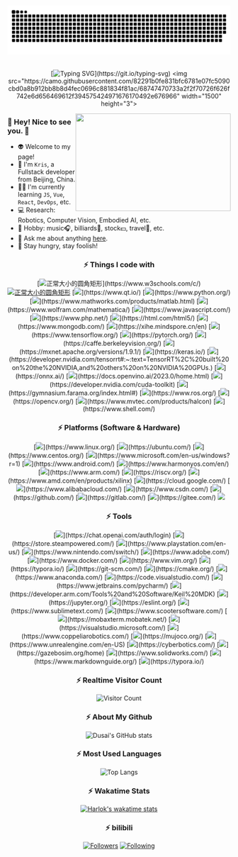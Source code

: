 <!-- ## GitHub Contributions  -->
<!-- ![](https://raw.githubusercontent.com/Mickeyyyang/Mickeyyyang/main/assets/github-contribution-grid-snake.svg)  -->
<!-- <div align="center"><img src="https://cdn.jsdelivr.net/gh/Mickeyyyang/Mickeyyyang/assets/github-contribution-grid-snake.svg" /></div>  -->

<!-- snake animation -->
<div align="center">
  <picture>
    <source media="(prefers-color-scheme: dark)" srcset="https://raw.githubusercontent.com/Mickeyyyang/Mickeyyyang/output/github-contribution-grid-snake-dark.svg">
    <source media="(prefers-color-scheme: light)" srcset="https://raw.githubusercontent.com/Mickeyyyang/Mickeyyyang/output/github-contribution-grid-snake.svg">
    <img alt="github contribution grid snake animation" src="https://raw.githubusercontent.com/platane/platane/output/github-contribution-grid-snake.svg">
  </picture>
</div>

<!--  插入空行 -->
<br>

<div align="center">
  
  [![Typing SVG](https://readme-typing-svg.herokuapp.com?font=Fredericka+the+Great&color=6B7AF7&center=true&vCenter=true&width=900&height=30&size=23&lines=The+time+for+action+is+now.+It%E2%80%99s+never+too+late+to+do+something.)](https://git.io/typing-svg)
  <img src="https://camo.githubusercontent.com/82291b0fe831bfc6781e07fc5090cbd0a8b912bb8b8d4fec0696c881834f81ac/68747470733a2f2f70726f626f742e6d656469612f394575424971676170492e676966"
width="1500"  height="3"> 

</div>


<!-- <img align='right' src="https://tva4.sinaimg.cn/large/008k1Yt0ly1h4no500obvg30fk0bo1cn.gif" width="330"  />  -->
<img align='right' src="https://tva4.sinaimg.cn/large/008k1Yt0ly1h4no500obvg30fk0bo1cn.gif" width="350" height="220" />


### :boy: Hey! Nice to see you. :sparkling_heart:

- :alien: Welcome to my page!
- :robot: I'm `Kris`, a Fullstack developer from Beijing, China.
- 🚵‍♂️ I'm currently learning `JS`, `Vue`, `React`, `DevOps`, etc.
- :computer: Research: Robotics, Computer Vision, Embodied AI, etc.
- :yellow_heart: Hobby: music:headphones:, billiards:8ball:, stock:dollar:, travel:bullettrain_front:, etc.
- :e-mail: Ask me about anything [here](mailto:bitxuyang@gmail.com).
- :book: Stay hungry, stay foolish!


<div align="center">
  
  ### :zap: Things I code with 

  [![正常大小的圆角矩形](https://img.shields.io/badge/C-rgb(98,149,204).svg?logo=c&logoColor=white)](https://www.w3schools.com/c/)
  [![正常大小的圆角矩形](https://img.shields.io/badge/C++-green.svg?logo=c%2B%2B&logoColor=white)](https://cplusplus.com/)
  [![](https://img.shields.io/badge/Qt-rgb(63,199,79).svg?logo=qt&logoColor=white)](https://www.qt.io/)
  [![](https://img.shields.io/badge/Python-rgb(247,204,66).svg?logo=python&logoColor=blue)](https://www.python.org/)
  [![](https://img.shields.io/badge/Matlab-rgb(107,181,173).svg?logo=matrix&logoColor=white)](https://www.mathworks.com/products/matlab.html)
  [![](https://img.shields.io/badge/Mathematica-rgb(221,31,0).svg?logo=Wolfram&logoColor=white)](https://www.wolfram.com/mathematica/)
  [![](https://img.shields.io/badge/Javascript-rgb(80,126,156).svg?logo=javascript&logoColor=yellow)](https://www.javascript.com/)
  [![](https://img.shields.io/badge/PHP-rgb(115,119,173).svg?logo=php&logoColor=white)](https://www.php.net/)
  [![](https://img.shields.io/badge/HTML5-rgb(227,79,38).svg?logo=html5&logoColor=white)](https://html.com/html5/)
  [![](https://img.shields.io/badge/MongoDB-rgb(19,170,82).svg?logo=mongodb&logoColor=white)](https://www.mongodb.com/)
  [![](https://img.shields.io/badge/MindSpore-rgb(228,0,17).svg?logo=huawei&logoColor=white)](https://xihe.mindspore.cn/en)
  [![](https://img.shields.io/badge/TensorFlow-rgb(230,138,35).svg?logo=Tensorflow&logoColor=white)](https://www.tensorflow.org/)
  [![](https://img.shields.io/badge/PyTorch-rgb(231,74,43).svg?logo=Pytorch&logoColor=white)](https://pytorch.org/)
  [![](https://img.shields.io/badge/Caffe-rgb(48,56,70).svg?logo=meta&logoColor=white)](https://caffe.berkeleyvision.org/)
  [![](https://img.shields.io/badge/MXNet-rgb(3,136,197).svg?logo=Apache&logoColor=white)](https://mxnet.apache.org/versions/1.9.1/)
  [![](https://img.shields.io/badge/Keras-rgb(201,0,0).svg?logo=Keras&logoColor=white)](https://keras.io/)
  [![](https://img.shields.io/badge/TensorRT-rgb(114,179,0).svg?logo=nvidia&logoColor=white)](https://developer.nvidia.com/tensorrt#:~:text=TensorRT%2C%20built%20on%20the%20NVIDIA,and%20others%20on%20NVIDIA%20GPUs.)
  [![](https://img.shields.io/badge/ONNX-rgb(173,173,173).svg?logo=onnx&logoColor=white)](https://onnx.ai/)
  [![](https://img.shields.io/badge/OpenVINO-rgb(105,35,232).svg?logo=intel&logoColor=white)](https://docs.openvino.ai/2023.0/home.html)
  [![](https://img.shields.io/badge/CUDA-rgb(117,184,0).svg?logo=nvidia&logoColor=white)](https://developer.nvidia.com/cuda-toolkit)
  [![](https://img.shields.io/badge/Gymnasium-rgb(44,84,80).svg?logo=openai&logoColor=white)](https://gymnasium.farama.org/index.html#)
  [![](https://img.shields.io/badge/ROS-rgb(42,58,91).svg?logo=ros&logoColor=white)](https://www.ros.org/)
  [![](https://img.shields.io/badge/OpenCV-rgb(135,211,100).svg?logo=OpenCV&logoColor=white)](https://opencv.org/)
  [![](https://img.shields.io/badge/Halcon-rgb(234,186,43).svg?logo=readdotcv&logoColor=white)](https://www.mvtec.com/products/halcon)
  [![](https://img.shields.io/badge/Shell-rgb(234,104,22).svg?logo=shell&logoColor=white)](https://www.shell.com/)
  

  
  ### :zap: Platforms (Software & Hardware)

  [![](https://img.shields.io/badge/Linux-rgb(242,190,12).svg?logo=linux&logoColor=black)](https://www.linux.org/)
  [![](https://img.shields.io/badge/Ubuntu-rgb(244,116,33).svg?logo=ubuntu&logoColor=white)](https://ubuntu.com/)
  [![](https://img.shields.io/badge/Centos-rgb(162,81,141).svg?logo=Centos&logoColor=white)](https://www.centos.org/)
  [![](https://img.shields.io/badge/Windows-rgb(1,116,205).svg?logo=windows&logoColor=white)](https://www.microsoft.com/en-us/windows?r=1)
  [![](https://img.shields.io/badge/Android-rgb(115,187,86).svg?logo=android&logoColor=white)](https://www.android.com/)
  [![](https://img.shields.io/badge/HarmonyOS-rgb(16,80,255).svg?logo=HarmonyOS&logoColor=white)](https://www.harmonyos.com/en/)
  [![](https://img.shields.io/badge/ARM-rgb(0,143,190).svg?logo=arm&logoColor=white)](https://www.arm.com/)
  [![](https://img.shields.io/badge/RISC_V-rgb(245,178,27).svg?logo=RISC-V&logoColor=white)](https://riscv.org/)
  [![](https://img.shields.io/badge/Xilinx-rgb(170,82,74).svg?logo=amd&logoColor=black)](https://www.amd.com/en/products/xilinx)
  [![](https://img.shields.io/badge/Google_Cloud-rgb(26,115,232).svg?logo=google-cloud&logoColor=white)](https://cloud.google.com/)
  [![](https://img.shields.io/badge/Alibaba_Cloud-rgb(255,106,0).svg?logo=Alibaba-Cloud&logoColor=white)](https://www.alibabacloud.com/)
  [![](https://img.shields.io/badge/CSDN-rgb(252,85,49).svg?logo=blogger&logoColor=white)](https://www.csdn.com/)
  [![](https://img.shields.io/badge/Github-rgb(0,0,0).svg?logo=github&logoColor=white)](https://github.com/)
  [![](https://img.shields.io/badge/Gitlab-rgb(242,106,37).svg?logo=gitlab&logoColor=white)](https://gitlab.com/)
  [![](https://img.shields.io/badge/Gitee-rgb(193,28,34).svg?logo=gitee&logoColor=white)](https://gitee.com/)
  [![](https://img.shields.io/badge/Stack_Overflow-3k+-gray.svg?logo=stack-overflow&labelColor=orange&logoColor=white)](https://stackoverflow.com/)
  

  
  ### :zap: Tools
  [![](https://img.shields.io/badge/ChatGPT-rgb(17,162,129).svg?logo=openAI&logoColor=white)](https://chat.openai.com/auth/login)
  [![](https://img.shields.io/badge/Steam-rgb(18,106,152).svg?logo=Steam&logoColor=white)](https://store.steampowered.com/)
  [![](https://img.shields.io/badge/PlayStation®5-rgb(78,82,201).svg?logo=PlayStation&logoColor=black)](https://www.playstation.com/en-us/)
  [![](https://img.shields.io/badge/Switch-rgb(247,57,16).svg?logo=Nintendo&logoColor=white)](https://www.nintendo.com/switch/)
  [![](https://img.shields.io/badge/Adobe-rgb(250,15,0).svg?logo=Adobe&logoColor=white)](https://www.adobe.com/)
  [![](https://img.shields.io/badge/Docker-rgb(36,150,237).svg?logo=docker&logoColor=white)](https://www.docker.com/)
  [![](https://img.shields.io/badge/Vim-rgb(1,152,51).svg?logo=vim&logoColor=white)](https://www.vim.org/)
  [![](https://img.shields.io/badge/Tmux-rgb(21,179,27).svg?logo=Tmux&logoColor=gray)](https://typora.io/)
  [![](https://img.shields.io/badge/Git-rgb(240,80,50).svg?logo=git&logoColor=white)](https://git-scm.com/)
  [![](https://img.shields.io/badge/CMake-rgb(6,79,152).svg?logo=CMake&labelColor=green&logoColor=white)](https://cmake.org/)
  [![](https://img.shields.io/badge/Anaconda-rgb(57,175,69).svg?logo=anaconda&labelColor=orange&logoColor=white)](https://www.anaconda.com/)
  [![](https://img.shields.io/badge/Visual_Studio_Code-rgb(70,170,233).svg?logo=Visual-Studio-Code&logoColor=white)](https://code.visualstudio.com/)
  [![](https://img.shields.io/badge/PyCharm-rgb(32,208,136).svg?logo=PyCharm&logoColor=white)](https://www.jetbrains.com/pycharm/)
  [![](https://img.shields.io/badge/Keil_MDK-rgb(213,184,96).svg?logo=STMicroelectronics&logoColor=white)](https://developer.arm.com/Tools%20and%20Software/Keil%20MDK)
  [![](https://img.shields.io/badge/Jupyter_Notebook-rgb(243,119,38).svg?logo=Jupyter&logoColor=white)](https://jupyter.org/)
  [![](https://img.shields.io/badge/ESLint-rgb(124,124,234).svg?logo=ESLint&logoColor=white)](https://eslint.org/)
  [![](https://img.shields.io/badge/Sublime-rgb(255,151,4).svg?logo=Sublimetext&logoColor=white)](https://www.sublimetext.com/)
  [![](https://img.shields.io/badge/Beyond_Compare-rgb(20,73,200).svg?logo=composer&logoColor=white)](https://www.scootersoftware.com/)
  [![](https://img.shields.io/badge/MobaXterm-rgb(192,255,2).svg?logo=twoo&logoColor=white)](https://mobaxterm.mobatek.net/)
  [![](https://img.shields.io/badge/Visual_Studio-rgb(139,87,198).svg?logo=Visual-Studio&logoColor=white)](https://visualstudio.microsoft.com/)
  [![](https://img.shields.io/badge/CoppeliaSim-rgb(211,42,42).svg?logo=robotframework&logoColor=white)](https://www.coppeliarobotics.com/)
  [![](https://img.shields.io/badge/MuJoCo-rgb(0,83,214).svg?logo=google&logoColor=white)](https://mujoco.org/)
  [![](https://img.shields.io/badge/Unreal_Engine-rgb(0,0,0).svg?logo=unrealengine&logoColor=white)](https://www.unrealengine.com/en-US)
  [![](https://img.shields.io/badge/Webots-rgb(189,0,22).svg?logo=probot&logoColor=white)](https://cyberbotics.com/)
  [![](https://img.shields.io/badge/Gazebo-rgb(245,129,19).svg?logo=robotframework&logoColor=white)](https://gazebosim.org/home)
  [![](https://img.shields.io/badge/SolidWorks-rgb(218,41,28).svg?logo=solid&logoColor=white)](https://www.solidworks.com/)
  [![](https://img.shields.io/badge/Markdown-rgb(0,168,222).svg?logo=markdown&logoColor=white)](https://www.markdownguide.org/)
  [![](https://img.shields.io/badge/Typora-rgb(255,255,255).svg?logo=googlemarketingplatform&logoColor=black)](https://typora.io/)


</div>





<div align="center">
  
  ### :zap: Realtime Visitor Count
  ![Visitor Count](https://profile-counter.glitch.me/Mickeyyyang/count.svg)
  
  
  ### :zap: About My Github
  ![Dusai's GitHub stats](https://github-readme-stats.vercel.app/api?username=Mickeyyyang&show_icons=true&count_private=true&theme=slateorange&rank_icon=github&hide_title=true&card_width=400px&include_all_commits=true&line_height=26) 
  
  
  ### :zap: Most Used Languages
  ![Top Langs](https://github-readme-stats.vercel.app/api/top-langs/?username=anuraghazra&theme=solarized-light&size_weight=0.5&count_weight=0.5&hide_title=true&langs_count=8&layout=pie&card_width=300)
  
  
  ### :zap: Wakatime Stats
  [![Harlok's wakatime stats](https://github-readme-stats.vercel.app/api/wakatime?username=ffflabs&hide_title=true&theme=gruvbox_light&layout=compact)](https://github.com/anuraghazra/github-readme-stats)
  
  
  ### :zap: bilibili
  [![Followers](https://bilistats.lonelyion.com/followers?uid=269953094)](https://www.bilibili.com/)
  [![Following](https://bilistats.lonelyion.com/following?uid=269953094)](https://www.bilibili.com/)
  <!-- ![Live Status](https://bilistats.lonelyion.com/live_status?uid=269953094)  -->

</div>


<!-- ![Video Views](https://bilistats.lonelyion.com/views?uid=269953094)  -->
<!-- <img src="https://bilistats.lonelyion.com/views?uid=[你的UID]&type=article" alt="Article Views"/>  -->
<!-- ![Article Views](https://bilistats.lonelyion.com/views?uid=269953094&type=article)  -->
<!-- ![Likes](https://bilistats.lonelyion.com/views?uid=269953094&type=likes)  -->
<!-- ![Level](https://bilistats.lonelyion.com/level?uid=269953094)  -->
<!-- ![B站统计](https://stats.justsong.cn/api/bilibili/?id=269953094&theme=solarized-light&hide_title=true)  -->


<!-- 注释行 -->
<!-- ![正常大小的圆角矩形](https://img.shields.io/badge/C++-11/17/19/21-gray.svg?logo=c%2B%2B&labelColor=green) -->
<!-- ![](https://img.shields.io/badge/Python-3.9-gray?logo=python&labelColor=yellow) -->
<!-- ![](https://img.shields.io/badge/Docker-rgb(255%2C255%2C0)?logo=docker) -->
<!-- ![](https://img.shields.io/badge/Stack_Overflow-3k+-gray.svg?logo=github&labelColor=orange) -->
<!-- ![](https://img.shields.io/badge/GitHub-6k+-gray.svg?logo=github&style=social) -->

<!-- ![Dusai's GitHub stats](https://github-readme-stats.vercel.app/api?username=Mickeyyyang&show_icons=true&theme=radical&count_private=true) -->
